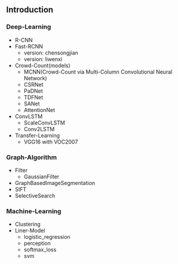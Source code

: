 ## Introduction

### Deep-Learning
 - R-CNN
 - Fast-RCNN
   - version: chensongjian
   - version: liwenxi
 - Crowd-Count(models)
   - MCNN(Crowd-Count via Multi-Column Convolutional Neural Network)
   - CSRNet
   - PaDNet
   - TDFNet
   - SANet
   - AttentionNet
 - ConvLSTM
   - ScaleConvLSTM
   - Conv2LSTM
 - Transfer-Learning
   - VGG16 with VOC2007

### Graph-Algorithm
 - Filter
   - GaussianFilter
 - GraphBasedImageSegmentation
 - SIFT
 - SelectiveSearch

### Machine-Learning
 - Clustering
 - Liner-Model
   - logistic_regression
   - perception
   - softmax_loss
   - svm
